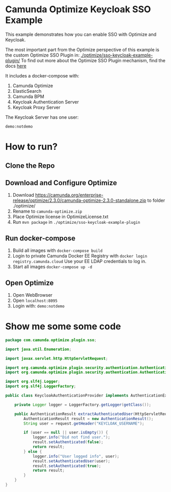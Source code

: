 # Camunda Optimize Keycloak SSO Example

This example demonstrates how you can enable SSO with Optimize and Keycloak.

The most important part from the Optimize perspective of this example is the custom Optimize SSO Plugin in:
[./optimize/sso-keycloak-example-plugin/](./optimize/sso-keycloak-example-plugin/)
To find out more about the Optimize SSO Plugin mechanism, find the docs [here](https://docs.camunda.org/optimize/latest/technical-guide/import/plugins/#single-sign-on)

It includes a docker-compose with:
1. Camunda Optimize
2. ElasticSearch
3. Camunda BPM
2. Keycloak Authentication Server
3. Keycloak Proxy Server

The Keycloak Server has one user:

```
demo:notdemo
```

# How to run?

## Clone the Repo

## Download and Configure Optimize

1. Download https://camunda.org/enterprise-release/optimize/2.3.0/camunda-optimize-2.3.0-standalone.zip to folder ./optimize/
2. Rename to `camunda-optimize.zip`
3. Place Optimize license in OptimizeLicense.txt
3. Run `mvn package` in `./optimize/sso-keycloak-example-plugin`

## Run docker-compose

1. Build all images with `docker-compose build`
1. Login to private Camunda Docker EE Registry with `docker login registry.camunda.cloud` Use your EE LDAP credentials to log in.
1. Start all images `docker-compose up -d`

## Open Optimize

1. Open WebBrowser
2. Open `localhost:8095`
3. Login with: `demo:notdemo`

# Show me some some code

```java
package com.camunda.optimize.plugin.sso;

import java.util.Enumeration;

import javax.servlet.http.HttpServletRequest;

import org.camunda.optimize.plugin.security.authentication.AuthenticationExtractor;
import org.camunda.optimize.plugin.security.authentication.AuthenticationResult;

import org.slf4j.Logger;
import org.slf4j.LoggerFactory;

public class KeycloakAuthenticationProvider implements AuthenticationExtractor {

	private Logger logger = LoggerFactory.getLogger(getClass());

	public AuthenticationResult extractAuthenticatedUser(HttpServletRequest request) {
		AuthenticationResult result = new AuthenticationResult();
		String user = request.getHeader("KEYCLOAK_USERNAME");

		if (user == null || user.isEmpty()) {
			logger.info("Did not find user.");
			result.setAuthenticated(false);
			return result;
		} else {
			logger.info("User logged info", user);
			result.setAuthenticatedUser(user);
			result.setAuthenticated(true);
			return result;
		}
	}
}
```
